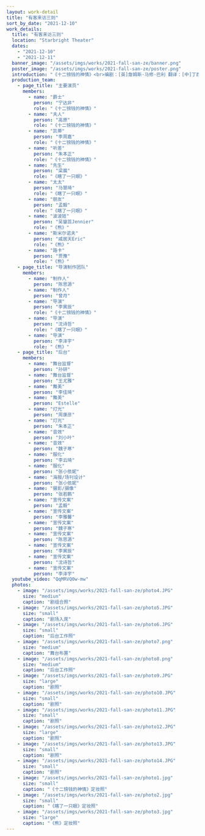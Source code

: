 ```yaml
---
layout: work-detail
title: "有客来访三则"
sort_by_date: "2021-12-10" 
work_details:
  title: "有客来访三则"
  location: "Starbright Theater"
  dates:
    - "2021-12-10"
    - "2021-12-11"
  banner_image: "/assets/imgs/works/2021-fall-san-ze/banner.png"
  poster_image: "/assets/imgs/works/2021-fall-san-ze/poster.png"
  introduction: "《十二镑钱的神情》<br>编剧：[英]詹姆斯·马修·巴利 翻译：[中]丁西林<br>在英国，哈利·西摩斯的府邸一片喜气。意气风发的西摩斯先生，加封进爵，人生快意。可被派遣来记录的打字员，竟是和人私奔的前任西摩斯太太。此番造访，将给西摩斯一家带来多少波澜?<br><br>《瞎了一只眼》<br>编剧：[中]丁西林<br>在北平，一封惊慌之下夸大病情的书信， 带来了忧心忡忡前来探望的友人。过意不去的一对夫妻竟决定装病。破绽百出，荒诞不经，最后如何收场?<br><br>《熊》<br>编剧：[俄]安东·帕夫洛维奇·契诃夫 翻译：[中]汝龙<br>在俄国，硕大的庄园里住着一名守寡的贵妇人。哐哐哐，闯入庄园的是个熊一般野蛮的讨债鬼。他们相互争吵，彼此嫌弃。但这一切，仅仅是因为钱吗？"
  production_team:
    - page_title: "主要演员"
      members:
        - name: "爵士"
          person: "宁达非"
          role: "《十二镑钱的神情》"
        - name: "夫人"
          person: "高原"
          role: "《十二镑钱的神情》"
        - name: "凯蒂"
          person: "李周嘉"
          role: "《十二镑钱的神情》"
        - name: "听差"
          person: "朱本正"
          role: "《十二镑钱的神情》"
        - name: "先生"
          person: "梁晨"
          role: "《瞎了一只眼》"
        - name: "太太"
          person: "马慧琦"
          role: "《瞎了一只眼》"
        - name: "朋友"
          person: "孟毅"
          role: "《瞎了一只眼》"
        - name: "波波娃"
          person: "吴鋆蕊Jennier"
          role: "《熊》"
        - name: "斯米尔诺夫"
          person: "戚居天Eric"
          role: "《熊》"
        - name: "路卡"
          person: "贾豫"
          role: "《熊》"
    - page_title: "导演制作团队"
      members:
        - name: "制作人"
          person: "陈思源"
        - name: "制作人"
          person: "曾月"
        - name: "导演"
          person: "李寅辰"
          role: "《十二镑钱的神情》"
        - name: "导演"
          person: "沈诗哲"
          role: "《瞎了一只眼》"
        - name: "导演"
          person: "李泽宇"
          role: "《熊》"
    - page_title: "后台"
      members:
        - name: "舞台监督"
          person: "孙研"
        - name: "舞台监督"
          person: "王尤雅"
        - name: "舞美"
          person: "李佳琦"
        - name: "舞美"
          person: "Estelle"
        - name: "灯光"
          person: "周康彦"
        - name: "灯光"
          person: "朱本正"
        - name: "音效"
          person: "刘小叶"
        - name: "音效"
          person: "魏子寒"
        - name: "服化"
          person: "李云琦"
        - name: "服化"
          person: "张小依妮"
        - name: "海报/场刊设计"
          person: "张小依妮"
        - name: "摄影/摄像"
          person: "张若鹏"
        - name: "宣传文案"
          person: "孟毅"
        - name: "宣传文案"
          person: "李雅馨"
        - name: "宣传文案"
          person: "魏子寒"
        - name: "宣传文案"
          person: "陈思源"
        - name: "宣传文案"
          person: "李寅辰"
        - name: "宣传文案"
          person: "沈诗哲"
        - name: "宣传文案"
          person: "李泽宇"
  youtube_video: "QqMRVQ0w-mw"
  photos:
    - image: "/assets/imgs/works/2021-fall-san-ze/photo4.JPG"
      size: "mediun"
      caption: "剧组合照"
    - image: "/assets/imgs/works/2021-fall-san-ze/photo5.JPG"
      size: "small"
      caption: "剧场入席"
    - image: "/assets/imgs/works/2021-fall-san-ze/photo6.JPG"
      size: "small"
      caption: "后台工作照"
    - image: "/assets/imgs/works/2021-fall-san-ze/photo7.png"
      size: "medium"
      caption: "舞台布置"
    - image: "/assets/imgs/works/2021-fall-san-ze/photo8.png"
      size: "medium"
      caption: "后台工作照"
    - image: "/assets/imgs/works/2021-fall-san-ze/photo9.JPG"
      size: "large"
      caption: "剧照"
    - image: "/assets/imgs/works/2021-fall-san-ze/photo10.JPG"
      size: "small"
      caption: "剧照"
    - image: "/assets/imgs/works/2021-fall-san-ze/photo11.JPG"
      size: "small"
      caption: "剧照"
    - image: "/assets/imgs/works/2021-fall-san-ze/photo12.JPG"
      size: "large"
      caption: "剧照"
    - image: "/assets/imgs/works/2021-fall-san-ze/photo13.JPG"
      size: "small"
      caption: "剧照"
    - image: "/assets/imgs/works/2021-fall-san-ze/photo14.JPG"
      size: "small"
      caption: "剧照"
    - image: "/assets/imgs/works/2021-fall-san-ze/photo1.jpg"
      size: "small"
      caption: "《十二镑钱的神情》定妆照"
    - image: "/assets/imgs/works/2021-fall-san-ze/photo2.jpg"
      size: "small"
      caption: "《瞎了一只眼》定妆照"
    - image: "/assets/imgs/works/2021-fall-san-ze/photo3.jpg"
      size: "large"
      caption: "《熊》定妆照"
---
```

